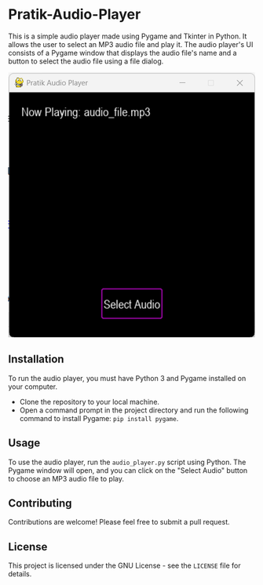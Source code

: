# Pratik-Audio-Player
This is a simple audio player made using Pygame and Tkinter in Python. It allows the user to select an MP3 audio file and play it. The audio player's UI consists of a Pygame window that displays the audio file's name and a button to select the audio file using a file dialog.

![Player View](Pratik_Audio_Player.png)

## Installation
To run the audio player, you must have Python 3 and Pygame installed on your computer.

* Clone the repository to your local machine.
* Open a command prompt in the project directory and run the following command to install Pygame: ```pip install pygame```.

## Usage
To use the audio player, run the ```audio_player.py``` script using Python. The Pygame window will open, and you can click on the "Select Audio" button to choose an MP3 audio file to play.

## Contributing
Contributions are welcome! Please feel free to submit a pull request.

## License
This project is licensed under the GNU License - see the ```LICENSE``` file for details.
